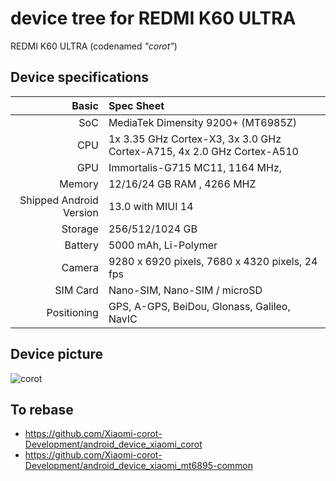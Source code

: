 # device tree for REDMI K60 ULTRA

REDMI K60 ULTRA (codenamed _"corot"_) 

## Device specifications

Basic   | Spec Sheet
-------:|:-------------------------
SoC     | MediaTek Dimensity 9200+ (MT6985Z)
CPU     | 1x 3.35 GHz Cortex-X3, 3x 3.0 GHz Cortex-A715, 4x 2.0 GHz Cortex-A510
GPU     | Immortalis-G715 MC11, 1164 MHz, 
Memory  | 12/16/24 GB RAM , 4266 MHZ
Shipped Android Version | 13.0 with MIUI 14
Storage | 256/512/1024 GB
Battery | 5000 mAh, Li-Polymer
Camera  | 9280 x 6920 pixels, 7680 x 4320 pixels, 24 fps
SIM Card | Nano-SIM, Nano-SIM / microSD
Positioning | GPS, A-GPS, BeiDou, Glonass, Galileo, NavIC    

## Device picture
![corot](https://i02.appmifile.com/329_operator_sg/14/08/2023/3fcfdc0e83081349795e70056be19e35.png)
## To rebase
- https://github.com/Xiaomi-corot-Development/android_device_xiaomi_corot
- https://github.com/Xiaomi-corot-Development/android_device_xiaomi_mt6895-common